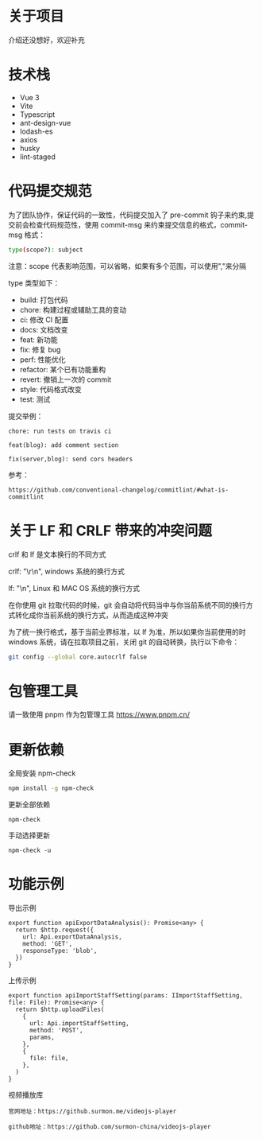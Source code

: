 # 关于项目

介绍还没想好，欢迎补充

# 技术栈

- Vue 3
- Vite
- Typescript
- ant-design-vue
- lodash-es
- axios
- husky
- lint-staged

# 代码提交规范

为了团队协作，保证代码的一致性，代码提交加入了 pre-commit 钩子来约束,提交前会检查代码规范性，使用 commit-msg 来约束提交信息的格式，commit-msg 格式：

```bash
type(scope?): subject
```

注意：scope 代表影响范围，可以省略，如果有多个范围，可以使用","来分隔

type 类型如下：

- build: 打包代码
- chore: 构建过程或辅助工具的变动
- ci: 修改 CI 配置
- docs: 文档改变
- feat: 新功能
- fix: 修复 bug
- perf: 性能优化
- refactor: 某个已有功能重构
- revert: 撤销上一次的 commit
- style: 代码格式改变
- test: 测试

提交举例：

```
chore: run tests on travis ci
```

```
feat(blog): add comment section
```

```
fix(server,blog): send cors headers
```

参考：

```
https://github.com/conventional-changelog/commitlint/#what-is-commitlint
```

# 关于 LF 和 CRLF 带来的冲突问题

crlf 和 lf 是文本换行的不同方式

crlf: "\r\n", windows 系统的换行方式

lf: "\n", Linux 和 MAC OS 系统的换行方式

在你使用 git 拉取代码的时候，git 会自动将代码当中与你当前系统不同的换行方式转化成你当前系统的换行方式，从而造成这种冲突

为了统一换行格式，基于当前业界标准，以 lf 为准，所以如果你当前使用的时 windows 系统，请在拉取项目之前，关闭 git 的自动转换，执行以下命令：

```bash
git config --global core.autocrlf false
```

# 包管理工具

请一致使用 pnpm 作为包管理工具
https://www.pnpm.cn/

# 更新依赖

全局安装 npm-check

```bash
npm install -g npm-check
```

更新全部依赖

```
npm-check
```

手动选择更新

```
npm-check -u
```

# 功能示例

导出示例

```
export function apiExportDataAnalysis(): Promise<any> {
  return $http.request({
    url: Api.exportDataAnalysis,
    method: 'GET',
    responseType: 'blob',
  })
}
```

上传示例

```
export function apiImportStaffSetting(params: IImportStaffSetting, file: File): Promise<any> {
  return $http.uploadFiles(
    {
      url: Api.importStaffSetting,
      method: 'POST',
      params,
    },
    {
      file: file,
    },
  )
}
```

视频播放库

```
官网地址：https://github.surmon.me/videojs-player

github地址：https://github.com/surmon-china/videojs-player
```
